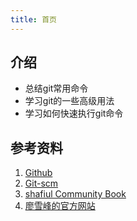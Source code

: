 ```yaml
---
title: 首页
---
```


## 介绍

- 总结git常用命令
- 学习git的一些高级用法
- 学习如何快速执行git命令

## 参考资料

1. [Github](https://help.github.com/en)
2. [Git-scm](https://git-scm.com/book/zh/v2)
3. [shafiul Community Book](https://shafiul.github.io/gitbook/index.html)
4. [廖雪峰的官方网站](https://www.liaoxuefeng.com/wiki/896043488029600)